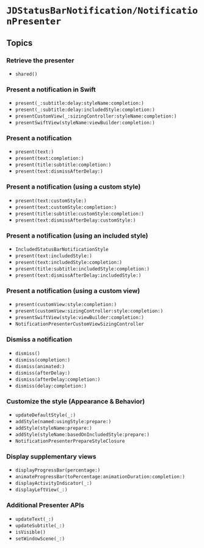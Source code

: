 # ``JDStatusBarNotification/NotificationPresenter``

## Topics

### Retrieve the presenter

- ``shared()``

### Present a notification in Swift

- ``present(_:subtitle:delay:styleName:completion:)``
- ``present(_:subtitle:delay:includedStyle:completion:)``
- ``presentCustomView(_:sizingController:styleName:completion:)``
- ``presentSwiftView(styleName:viewBuilder:completion:)``

### Present a notification

- ``present(text:)``
- ``present(text:completion:)``
- ``present(title:subtitle:completion:)``
- ``present(text:dismissAfterDelay:)``

### Present a notification (using a custom style)

- ``present(text:customStyle:)``
- ``present(text:customStyle:completion:)``
- ``present(title:subtitle:customStyle:completion:)``
- ``present(text:dismissAfterDelay:customStyle:)``

### Present a notification (using an included style)

- ``IncludedStatusBarNotificationStyle``
- ``present(text:includedStyle:)``
- ``present(text:includedStyle:completion:)``
- ``present(title:subtitle:includedStyle:completion:)``
- ``present(text:dismissAfterDelay:includedStyle:)``

### Present a notification (using a custom view)

- ``present(customView:style:completion:)``
- ``present(customView:sizingController:style:completion:)``
- ``presentSwiftView(style:viewBuilder:completion:)``
- ``NotificationPresenterCustomViewSizingController``

### Dismiss a notification

- ``dismiss()``
- ``dismiss(completion:)``
- ``dismiss(animated:)``
- ``dismiss(afterDelay:)``
- ``dismiss(afterDelay:completion:)``
- ``dismiss(delay:completion:)``

### Customize the style (Appearance & Behavior)

- ``updateDefaultStyle(_:)``
- ``addStyle(named:usingStyle:prepare:)``
- ``addStyle(styleName:prepare:)``
- ``addStyle(styleName:basedOnIncludedStyle:prepare:)``
- ``NotificationPresenterPrepareStyleClosure``

### Display supplementary views

- ``displayProgressBar(percentage:)``
- ``animateProgressBar(toPercentage:animationDuration:completion:)``
- ``displayActivityIndicator(_:)``
- ``displayLeftView(_:)``

### Additional Presenter APIs

- ``updateText(_:)``
- ``updateSubtitle(_:)``
- ``isVisible()``
- ``setWindowScene(_:)``

